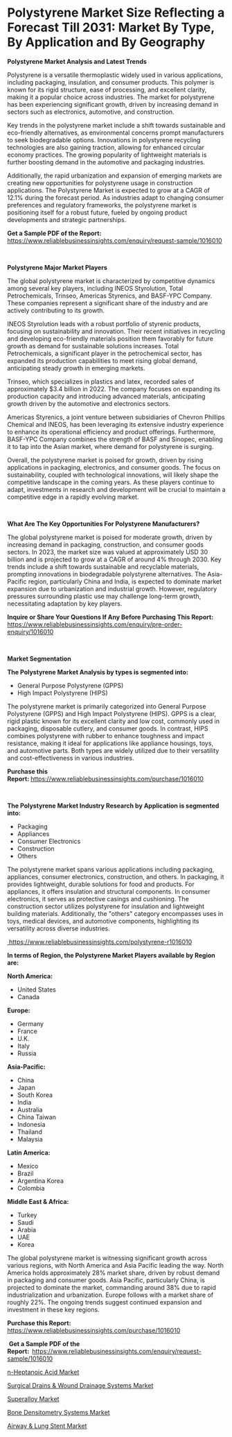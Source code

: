 <p><h1>Polystyrene Market Size Reflecting a Forecast Till 2031: Market By Type, By Application and By Geography</h1></p><p><strong>Polystyrene Market Analysis and Latest Trends</strong></p>
<p><p>Polystyrene is a versatile thermoplastic widely used in various applications, including packaging, insulation, and consumer products. This polymer is known for its rigid structure, ease of processing, and excellent clarity, making it a popular choice across industries. The market for polystyrene has been experiencing significant growth, driven by increasing demand in sectors such as electronics, automotive, and construction.</p><p>Key trends in the polystyrene market include a shift towards sustainable and eco-friendly alternatives, as environmental concerns prompt manufacturers to seek biodegradable options. Innovations in polystyrene recycling technologies are also gaining traction, allowing for enhanced circular economy practices. The growing popularity of lightweight materials is further boosting demand in the automotive and packaging industries.</p><p>Additionally, the rapid urbanization and expansion of emerging markets are creating new opportunities for polystyrene usage in construction applications. The Polystyrene Market is expected to grow at a CAGR of 12.1% during the forecast period. As industries adapt to changing consumer preferences and regulatory frameworks, the polystyrene market is positioning itself for a robust future, fueled by ongoing product developments and strategic partnerships.</p></p>
<p><strong>Get a Sample PDF of the Report:&nbsp;</strong> <a href="https://www.reliablebusinessinsights.com/enquiry/request-sample/1016010?utm_campaign=57&utm_medium=2&utm_source=Github&utm_content=ia&utm_term=10112024&utm_id=polystyrene">https://www.reliablebusinessinsights.com/enquiry/request-sample/1016010</a></p>
<p>&nbsp;</p>
<p><strong>Polystyrene Major Market Players</strong></p>
<p><p>The global polystyrene market is characterized by competitive dynamics among several key players, including INEOS Styrolution, Total Petrochemicals, Trinseo, Americas Styrenics, and BASF-YPC Company. These companies represent a significant share of the industry and are actively contributing to its growth.</p><p>INEOS Styrolution leads with a robust portfolio of styrenic products, focusing on sustainability and innovation. Their recent initiatives in recycling and developing eco-friendly materials position them favorably for future growth as demand for sustainable solutions increases. Total Petrochemicals, a significant player in the petrochemical sector, has expanded its production capabilities to meet rising global demand, anticipating steady growth in emerging markets.</p><p>Trinseo, which specializes in plastics and latex, recorded sales of approximately $3.4 billion in 2022. The company focuses on expanding its production capacity and introducing advanced materials, anticipating growth driven by the automotive and electronics sectors.</p><p>Americas Styrenics, a joint venture between subsidiaries of Chevron Phillips Chemical and INEOS, has been leveraging its extensive industry experience to enhance its operational efficiency and product offerings. Furthermore, BASF-YPC Company combines the strength of BASF and Sinopec, enabling it to tap into the Asian market, where demand for polystyrene is surging.</p><p>Overall, the polystyrene market is poised for growth, driven by rising applications in packaging, electronics, and consumer goods. The focus on sustainability, coupled with technological innovations, will likely shape the competitive landscape in the coming years. As these players continue to adapt, investments in research and development will be crucial to maintain a competitive edge in a rapidly evolving market.</p></p>
<p>&nbsp;</p>
<p><strong>What Are The Key Opportunities For Polystyrene Manufacturers?</strong></p>
<p><p>The global polystyrene market is poised for moderate growth, driven by increasing demand in packaging, construction, and consumer goods sectors. In 2023, the market size was valued at approximately USD 30 billion and is projected to grow at a CAGR of around 4% through 2030. Key trends include a shift towards sustainable and recyclable materials, prompting innovations in biodegradable polystyrene alternatives. The Asia-Pacific region, particularly China and India, is expected to dominate market expansion due to urbanization and industrial growth. However, regulatory pressures surrounding plastic use may challenge long-term growth, necessitating adaptation by key players.</p></p>
<p><strong>Inquire or Share Your Questions If Any Before Purchasing This Report:</strong> <a href="https://www.reliablebusinessinsights.com/enquiry/pre-order-enquiry/1016010?utm_campaign=57&utm_medium=2&utm_source=Github&utm_content=ia&utm_term=10112024&utm_id=polystyrene">https://www.reliablebusinessinsights.com/enquiry/pre-order-enquiry/1016010</a></p>
<p>&nbsp;</p>
<p><strong>Market Segmentation</strong></p>
<p><strong>The Polystyrene Market Analysis by types is segmented into:</strong></p>
<p><ul><li>General Purpose Polystyrene (GPPS)</li><li>High Impact Polystyrene (HIPS)</li></ul></p>
<p><p>The polystyrene market is primarily categorized into General Purpose Polystyrene (GPPS) and High Impact Polystyrene (HIPS). GPPS is a clear, rigid plastic known for its excellent clarity and low cost, commonly used in packaging, disposable cutlery, and consumer goods. In contrast, HIPS combines polystyrene with rubber to enhance toughness and impact resistance, making it ideal for applications like appliance housings, toys, and automotive parts. Both types are widely utilized due to their versatility and cost-effectiveness in various industries.</p></p>
<p><strong>Purchase this Report:&nbsp;</strong><a href="https://www.reliablebusinessinsights.com/purchase/1016010?utm_campaign=57&utm_medium=2&utm_source=Github&utm_content=ia&utm_term=10112024&utm_id=polystyrene">https://www.reliablebusinessinsights.com/purchase/1016010</a></p>
<p>&nbsp;</p>
<p><strong>The Polystyrene Market Industry Research by Application is segmented into:</strong></p>
<p><ul><li>Packaging</li><li>Appliances</li><li>Consumer Electronics</li><li>Construction</li><li>Others</li></ul></p>
<p><p>The polystyrene market spans various applications including packaging, appliances, consumer electronics, construction, and others. In packaging, it provides lightweight, durable solutions for food and products. For appliances, it offers insulation and structural components. In consumer electronics, it serves as protective casings and cushioning. The construction sector utilizes polystyrene for insulation and lightweight building materials. Additionally, the "others" category encompasses uses in toys, medical devices, and automotive components, highlighting its versatility across diverse industries.</p></p>
<p><a href="https://www.reliablebusinessinsights.com/polystyrene-r1016010?utm_campaign=57&utm_medium=2&utm_source=Github&utm_content=ia&utm_term=10112024&utm_id=polystyrene">&nbsp;https://www.reliablebusinessinsights.com/polystyrene-r1016010</a></p>
<p><strong>In terms of Region, the Polystyrene Market Players available by Region are:</strong></p>
<p>
    <p> <strong> North America: </strong>
        <ul>
            <li>United States</li>
            <li>Canada</li>
        </ul>
        </p> 
    <p> <strong> Europe: </strong>
        <ul>
            <li>Germany</li>
            <li>France</li>
            <li>U.K.</li>
            <li>Italy</li>
            <li>Russia</li>
        </ul>
        </p> 
    <p> <strong> Asia-Pacific: </strong>
        <ul>
            <li>China</li>
            <li>Japan</li>
            <li>South Korea</li>
            <li>India</li>
            <li>Australia</li>
            <li>China Taiwan</li>
            <li>Indonesia</li>
            <li>Thailand</li>
            <li>Malaysia</li>
        </ul>
        </p> 
    <p> <strong> Latin America: </strong>
        <ul>
            <li>Mexico</li>
            <li>Brazil</li>
            <li>Argentina Korea</li>
            <li>Colombia</li>
        </ul>
        </p> 
    <p> <strong> Middle East & Africa: </strong>
        <ul>
            <li>Turkey</li>
            <li>Saudi</li>
            <li>Arabia</li>
            <li>UAE</li>
            <li>Korea</li>
        </ul>
    </p>
    </p>
<p><p>The global polystyrene market is witnessing significant growth across various regions, with North America and Asia Pacific leading the way. North America holds approximately 28% market share, driven by robust demand in packaging and consumer goods. Asia Pacific, particularly China, is projected to dominate the market, commanding around 38% due to rapid industrialization and urbanization. Europe follows with a market share of roughly 22%. The ongoing trends suggest continued expansion and investment in these key regions.</p></p>
<p><strong>Purchase this Report: </strong><a href="https://www.reliablebusinessinsights.com/purchase/1016010?utm_campaign=57&utm_medium=2&utm_source=Github&utm_content=ia&utm_term=10112024&utm_id=polystyrene">https://www.reliablebusinessinsights.com/purchase/1016010</a></p>
<p>&nbsp;<strong>Get a Sample PDF of the Report:&nbsp;&nbsp;</strong><a href="https://www.reliablebusinessinsights.com/enquiry/request-sample/1016010?utm_campaign=57&utm_medium=2&utm_source=Github&utm_content=ia&utm_term=10112024&utm_id=polystyrene">https://www.reliablebusinessinsights.com/enquiry/request-sample/1016010</a></p>
<p><strong></strong></p>
<p><p><a href="https://www.linkedin.com/pulse/n-heptanoic-acid-market-global-insights-sales-trends-2024-2031-90bac?utm_campaign=57&utm_medium=2&utm_source=Github&utm_content=ia&utm_term=10112024&utm_id=polystyrene">n-Heptanoic Acid Market</a></p><p><a href="https://issuu.com/reportprime-2/docs/surgical-drains-wound-drainage-syst_75ae9d56800258?utm_campaign=57&utm_medium=2&utm_source=Github&utm_content=ia&utm_term=10112024&utm_id=polystyrene">Surgical Drains & Wound Drainage Systems Market</a></p><p><a href="https://github.com/tenoreduwagley4rt/Market-Research-Report-List-1/blob/main/superalloy-market.md?utm_campaign=57&utm_medium=2&utm_source=Github&utm_content=ia&utm_term=10112024&utm_id=polystyrene">Superalloy Market</a></p><p><a href="https://www.linkedin.com/pulse/bone-densitometry-systems-market-evolution-future-outlook-forecasting-pdl9c?utm_campaign=57&utm_medium=2&utm_source=Github&utm_content=ia&utm_term=10112024&utm_id=polystyrene">Bone Densitometry Systems Market</a></p><p><a href="https://issuu.com/reportprime-2/docs/airway-lung-stent-market-size-2030._11d1da17727431?utm_campaign=57&utm_medium=2&utm_source=Github&utm_content=ia&utm_term=10112024&utm_id=polystyrene">Airway & Lung Stent Market</a></p></p>